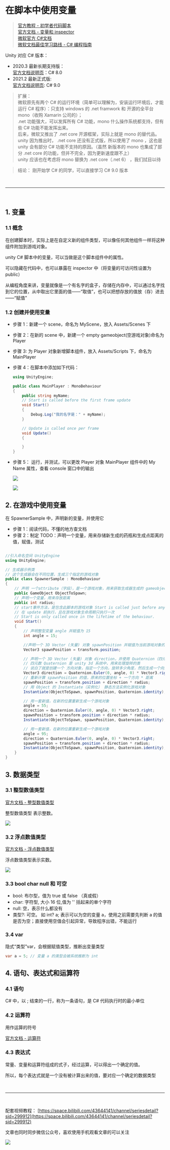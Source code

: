 # 在脚本中使用变量

> [官方教程 - 初学者代码脚本](https://learn.unity.com/tutorial/bian-liang-jian-jie?uv=2020.3&projectId=5fad021eedbc2a00225e688f#)  
>  [官方文档 - 变量和 inspector](https://docs.unity3d.com/cn/current/Manual/VariablesAndTheInspector.html)  
> [微软官方 C#文档](https://docs.microsoft.com/zh-cn/dotnet/csharp/)  
> [微软文档最佳学习路线 - C# 编程指南](https://docs.microsoft.com/zh-cn/dotnet/csharp/programming-guide/)

Unity 对应 C# 版本：

- 2020.3 最新长期支持版：  
   [官方文档说明页](https://docs.unity3d.com/2020.3/Documentation/Manual/CSharpCompiler.html)：C# 8.0
- 2021.2 最新正式版:  
   [官方文档说明页](https://docs.unity3d.com/2021.2/Documentation/Manual/CSharpCompiler.html): C# 9.0

> 扩展：  
> 微软原先有两个 C# 的运行环境（简单可以理解为，安装运行环境后，才能运行 C# 程序）：只支持 windows 的 .net framwork 和 开源的全平台 mono（收购 Xamarin 公司的）；  
> .net 功能强大，可以发挥所有 C# 功能，mono 什么操作系统都支持，但有些 C# 功能不能发挥出来。  
> 后来，微软又推出了 .net core 开源框架，实际上就是 mono 的替代品。unity 因为推出时， .net core 还没有正式版，所以使用了 mono ，这也是 unity 会有部分 C# 功能不支持的原因。（虽然 新版本的 mono 也集成了部分 .net core 的功能，但并不完全，因为更新速度跟不上）  
> unity 应该也在考虑将 mono 替换为 .net core（.net 6） ，我们拭目以待

> 结论：
> 刚开始学 C# 的同学，可以直接学习 C# 9.0 版本

<br>
<hr>
<br>

## 1. 变量

### 1.1 概念

在创建脚本时，实际上是在自定义新的组件类型，可以像任何其他组件一样将这种组件附加到游戏对象。

unity C# 脚本中的变量，可以当做是这个脚本组件中的属性。

可以隐藏在代码中，也可以暴露在 inspector 中（将变量的可访问性设置为 public）

从编程角度来讲，变量就像是一个有名字的盒子，存储在内存中，可以通过名字找到它的位置，从中取出它里面的值——“取值”，也可以把想存放的值放（存）进去——“赋值”

### 1.2 创建并使用变量

- 步骤 1：新建一个 scene，命名为 MyScene，放入 Assets/Scenes 下
- 步骤 2：在新的 scene 中，新建一个 empty gameobject(空游戏对象)命名为 Player
- 步骤 3: 为 Player 对象新增脚本组件，放入 Assets/Scripts 下，命名为 MainPlayer
- 步骤 4：在脚本中添加如下代码：

  ```C#
  using UnityEngine;

  public class MainPlayer : MonoBehaviour
  {
      public string myName;
      // Start is called before the first frame update
      void Start()
      {
          Debug.Log("我的名字是：" + myName);
      }

      // Update is called once per frame
      void Update()
      {

      }
  }

  ```

- 步骤 5： 运行，并测试，可以更改 Player 对象 MainPlayer 组件中的 My Name 属性，查看 console 窗口中的输出

  ![](../../imgs/unity_bc_var.png)

  ![](../../imgs/unity_bc_console.png)

## 2. 在游戏中使用变量

在 SpawnerSample 中，声明新的变量，并使用它

- 步骤 1：阅读代码，不懂的地方查文档
- 步骤 2：制定 TODO：声明一个变量，用来存储新生成的药瓶和生成点距离的值，赋值，测试

```C#

//引入命名空间 UnityEngine
using UnityEngine;

// 生成器示例类
// 这个生成器会在不同位置，生成三个指定的游戏对象
public class SpawnerSample : MonoBehaviour
{
    // 声明 一个attribute（字段），是一个游戏对象，用来获取生成器生成的 gameobject
    public GameObject ObjectToSpawn;
    // 声明一个变量，用来存放距离
    public int radius;
    // start事件方法，是包含此脚本的游戏对象 Start is called just before any of the Update methods is called the first time
    // 在 update 前执行，且在游戏对象生命周期只执行一次
    // Start is only called once in the lifetime of the behaviour.
    void Start()
    {
        // 声明整型变量 angle 并赋值为 15
        int angle = 15;

        //声明一个 3D Vector (矢量) 对象 spawnPosition 并赋值为当前游戏对象的位置
        Vector3 spawnPosition = transform.position;

        // 声明一个 3D Vector (矢量) 对象 direction，并使用 Quaternion（四元数）类的静态方法  Euler（欧拉）返回值 * Vector3(1,0,0)
        // 四元数 Quaternion 是 unity 3d 系统中，用来处理旋转的类
        // 说白了就是创建一个 方向对象，指定一个方向，旋转多少角度，然后生成一个向量坐标
        Vector3 direction = Quaternion.Euler(0, angle, 0) * Vector3.right;
        // 重新计算 spawnPosition 的值，原来的位置坐标 + 一个方向 * 距离
        spawnPosition = transform.position + direction * radius;
        // 用 Object 的 Instantiate（实例化） 静态方法实例化游戏对象
        Instantiate(ObjectToSpawn, spawnPosition, Quaternion.identity);

        // 用一套新值，在新的位置重新生成一个游戏对象
        angle = 55;
        direction = Quaternion.Euler(0, angle, 0) * Vector3.right;
        spawnPosition = transform.position + direction * radius;
        Instantiate(ObjectToSpawn, spawnPosition, Quaternion.identity);

        // 用一套新值，在新的位置重新生成一个游戏对象
        angle = 95;
        direction = Quaternion.Euler(0, angle, 0) * Vector3.right;
        spawnPosition = transform.position + direction * radius;
        Instantiate(ObjectToSpawn, spawnPosition, Quaternion.identity);
    }
}


```

## 3. 数据类型

### 3.1 整型数值类型

[官方文档 - 整型数值类型](https://docs.microsoft.com/zh-cn/dotnet/csharp/language-reference/builtin-types/integral-numeric-types)

整型数值类型 表示整数。

![](../../imgs/Csharp_int.png)

### 3.2 浮点数值类型

[官方文档 - 浮点数值类型](https://docs.microsoft.com/zh-cn/dotnet/csharp/language-reference/builtin-types/floating-point-numeric-types)

浮点数值类型表示实数。

![](../../imgs/Csharp_float.png)

### 3.3 bool char null 和 可空

- bool: 布尔型，值为 true 或 false （真或假）
- char: 字符型, 大小 16 位,值为 '' 括起来的单个字符
- null: 空，表示什么都没有
- 类型?: 可空。 如 int? a; 表示可以为空的变量 a，使用之前需要先判断 a 的值是否为空；直接使用空值会引起异常，导致程序出错，不能运行

### 3.4 var

隐式“类型”var，会根据赋值类型，推断出变量类型

```C#
var a = 5; // 变量 a 的类型会被系统推断为 int
```

## 4. 语句、表达式和运算符

### 4.1 语句

C# 中，以 ; 结束的一行，称为一条语句，是 C# 代码执行时的最小单位

### 4.2 运算符

用作运算的符号

[官方文档 - 运算符](https://docs.microsoft.com/zh-cn/dotnet/csharp/language-reference/operators/arithmetic-operators)

### 4.3 表达式

常量、变量和运算符组成的式子，经过运算，可以得出一个确定的值。

所以，每个表达式就是一个没有被计算出来的值，要对应一个确定的数据类型

<br>

<hr>
<br>

配套视频教程：
[https://space.bilibili.com/43644141/channel/seriesdetail?sid=299912](https://space.bilibili.com/43644141/channel/seriesdetail?sid=299912)

文章也同时同步微信公众号，喜欢使用手机观看文章的可以关注

![](../../imgs/微信公众号二维码.jpg)
